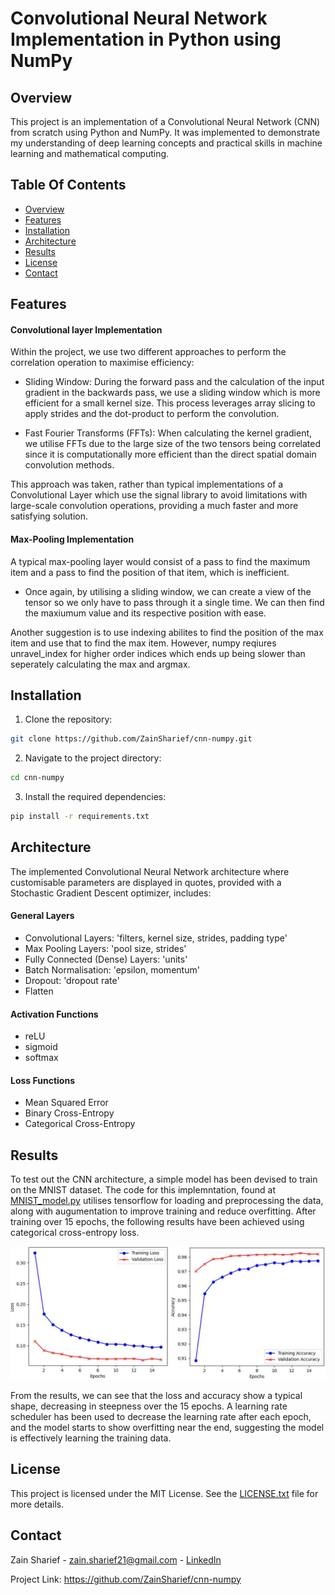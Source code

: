 # Convolutional Neural Network Implementation in Python using NumPy
## Overview
This project is an implementation of a Convolutional Neural Network (CNN) from scratch using Python and NumPy. It was implemented to demonstrate my understanding of deep learning concepts and practical skills in machine learning and mathematical computing. 

## Table Of Contents
- [Overview](#overview)
- [Features](#features)
- [Installation](#installation)
- [Architecture](#architecture)
- [Results](#results)
- [License](#license)
- [Contact](#contact)

## Features

#### Convolutional layer Implementation
Within the project, we use two different approaches to perform the correlation operation to maximise efficiency:

- Sliding Window: During the forward pass and the calculation of the input gradient in the backwards pass, we use a sliding window which is more efficient for a small kernel size. This process leverages array slicing to apply strides and the dot-product to perform the convolution.

- Fast Fourier Transforms (FFTs): When calculating the kernel gradient, we utilise FFTs due to the large size of the two tensors being correlated since it is computationally more efficient than the direct spatial domain convolution methods.

This approach was taken, rather than typical implementations of a Convolutional Layer which use the signal library to avoid limitations with large-scale convolution operations, providing a much faster and more satisfying solution.

#### Max-Pooling Implementation
A typical max-pooling layer would consist of a pass to find the maximum item and a pass to find the position of that item, which is inefficient.

- Once again, by utilising a sliding window, we can create a view of the tensor so we only have to pass through it a single time. We can then find the maxiumum value and its respective position with ease.

Another suggestion is to use indexing abilites to find the position of the max item and use that to find the max item. However, numpy reqiures unravel_index for higher order indices which ends up being slower than seperately calculating the max and argmax. 

## Installation
1. Clone the repository:
   
  ```sh
  git clone https://github.com/ZainSharief/cnn-numpy.git
  ```

2. Navigate to the project directory:

  ```sh
  cd cnn-numpy
  ```

3. Install the required dependencies:

  ```sh
  pip install -r requirements.txt
  ```
## Architecture

The implemented Convolutional Neural Network architecture where customisable parameters are displayed in quotes, provided with a Stochastic Gradient Descent optimizer, includes:

#### General Layers
- Convolutional Layers: 'filters, kernel size, strides, padding type'
- Max Pooling Layers: 'pool size, strides'
- Fully Connected (Dense) Layers: 'units'
- Batch Normalisation: 'epsilon, momentum'
- Dropout: 'dropout rate'
- Flatten

#### Activation Functions
- reLU
- sigmoid
- softmax

#### Loss Functions
- Mean Squared Error
- Binary Cross-Entropy
- Categorical Cross-Entropy

## Results
To test out the CNN architecture, a simple model has been devised to train on the MNIST dataset. The code for this implemntation, found at [MNIST_model.py](MNIST_model.py) utilises tensorflow for loading and preprocessing the data, along with augumentation to improve training and reduce overfitting. After training over 15 epochs, the following results have been achieved using categorical cross-entropy loss.    

![loss_accuracy_graph](loss_accuracy_graph.JPG)

From the results, we can see that the loss and accuracy show a typical shape, decreasing in steepness over the 15 epochs. A learning rate scheduler has been used to decrease the learning rate after each epoch, and the model starts to show overfitting near the end, suggesting the model is effectively learning the training data. 

## License
This project is licensed under the MIT License. See the [LICENSE.txt](LICENSE.txt) file for more details.

## Contact
Zain Sharief - zain.sharief21@gmail.com - [LinkedIn](https://www.linkedin.com/in/zain-sharief-5193b425b/)

Project Link: https://github.com/ZainSharief/cnn-numpy
